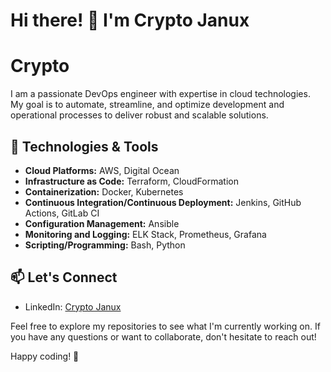 # Hi there! 👋 I'm Crypto Janux
<h1>Crypto</h1>

I am a passionate DevOps engineer with expertise in cloud technologies. My goal is to automate, streamline, and optimize development and operational processes to deliver robust and scalable solutions.

## 🔧 Technologies & Tools

- **Cloud Platforms:** AWS, Digital Ocean
- **Infrastructure as Code:** Terraform, CloudFormation
- **Containerization:** Docker, Kubernetes
- **Continuous Integration/Continuous Deployment:** Jenkins, GitHub Actions, GitLab CI
- **Configuration Management:** Ansible
- **Monitoring and Logging:** ELK Stack, Prometheus, Grafana
- **Scripting/Programming:** Bash, Python


## 📫 Let's Connect

- LinkedIn: [Crypto Janux](https://www.linkedin.com/in/cryptojanux/)


Feel free to explore my repositories to see what I'm currently working on. If you have any questions or want to collaborate, don't hesitate to reach out!

Happy coding! 🚀

